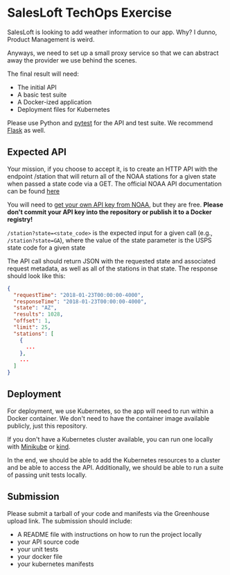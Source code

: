 # SalesLoft TechOps Exercise

SalesLoft is looking to add weather information to our app. Why? I dunno, Product Management is weird. 

Anyways, we need to set up a small proxy service so that we can abstract away the provider we use behind the scenes.  

The final result will need:
- The initial API
- A basic test suite
- A Docker-ized application
- Deployment files for Kubernetes

Please use Python and [pytest](https://docs.pytest.org/en/stable/) for the API and test suite. We recommend [Flask](https://flask.palletsprojects.com/en/1.1.x/) as well.

## Expected API

Your mission, if you choose to accept it, is to create an HTTP API with the endpoint /station that will return all of the NOAA stations for a given state when passed a state code via a GET. The official NOAA API documentation can be found [here](https://www.ncdc.noaa.gov/cdo-web/webservices/v2#stations)

You will need to [get your own API key from NOAA](https://www.ncdc.noaa.gov/cdo-web/token), but they are free. **Please don't commit your API key into the repository or publish it to a Docker registry!**

`/station?state=<state_code>` is the expected input for a given call (e.g., `/station?state=GA`), where the value of the state parameter is the USPS state code for a given state

The API call should return JSON with the requested state and associated request metadata, as well as all of the stations in that state. The response should look like this:
```json
{
  "requestTime": "2018-01-23T00:00:00-4000",
  "responseTime": "2018-01-23T00:00:00-4000",
  "state": "AZ",
  "results": 1028,
  "offset": 1,
  "limit": 25,
  "stations": [
    {
      ...
    },
    ...
  ]
}
```

## Deployment

For deployment, we use Kubernetes, so the app will need to run within a Docker container. We don't need to have the container image available publicly, just this repository.

If you don't have a Kubernetes cluster available, you can run one locally with [Minikube](https://kubernetes.io/docs/setup/minikube/) or [kind](https://github.com/kubernetes-sigs/kind).

In the end, we should be able to add the Kubernetes resources to a cluster and be able to access the API. Additionally, we should be able to run a suite of passing unit tests locally.

## Submission

Please submit a tarball of your code and manifests via the Greenhouse upload link. The submission should include:

  * A README file with instructions on how to run the project locally
  * your API source code
  * your unit tests
  * your docker file
  * your kubernetes manifests
